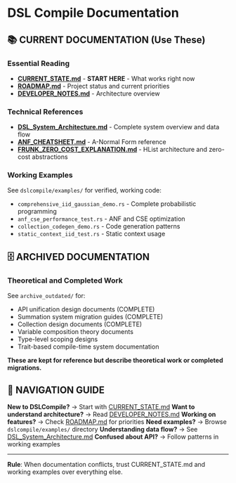 # DSL Compile Documentation

## 📚 CURRENT DOCUMENTATION (Use These)

### Essential Reading
- **[CURRENT_STATE.md](../dslcompile/CURRENT_STATE.md)** - **START HERE** - What works right now
- **[ROADMAP.md](ROADMAP.md)** - Project status and current priorities
- **[DEVELOPER_NOTES.md](DEVELOPER_NOTES.md)** - Architecture overview

### Technical References  
- **[DSL_System_Architecture.md](DSL_System_Architecture.md)** - Complete system overview and data flow
- **[ANF_CHEATSHEET.md](ANF_CHEATSHEET.md)** - A-Normal Form reference
- **[FRUNK_ZERO_COST_EXPLANATION.md](FRUNK_ZERO_COST_EXPLANATION.md)** - HList architecture and zero-cost abstractions

### Working Examples
See `dslcompile/examples/` for verified, working code:
- `comprehensive_iid_gaussian_demo.rs` - Complete probabilistic programming
- `anf_cse_performance_test.rs` - ANF and CSE optimization  
- `collection_codegen_demo.rs` - Code generation patterns
- `static_context_iid_test.rs` - Static context usage

## 🗄️ ARCHIVED DOCUMENTATION

### Theoretical and Completed Work
See `archive_outdated/` for:
- API unification design documents (COMPLETE)
- Summation system migration guides (COMPLETE)  
- Collection design documents (COMPLETE)
- Variable composition theory documents
- Type-level scoping designs
- Trait-based compile-time system documentation

**These are kept for reference but describe theoretical work or completed migrations.**

## 🧭 NAVIGATION GUIDE

**New to DSLCompile?** → Start with [CURRENT_STATE.md](../dslcompile/CURRENT_STATE.md)
**Want to understand architecture?** → Read [DEVELOPER_NOTES.md](DEVELOPER_NOTES.md)
**Working on features?** → Check [ROADMAP.md](ROADMAP.md) for priorities
**Need examples?** → Browse `dslcompile/examples/` directory
**Understanding data flow?** → See [DSL_System_Architecture.md](DSL_System_Architecture.md)
**Confused about API?** → Follow patterns in working examples

---

**Rule**: When documentation conflicts, trust CURRENT_STATE.md and working examples over everything else. 